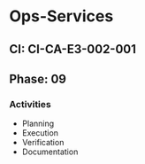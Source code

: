 # Ops-Services

## CI: CI-CA-E3-002-001
## Phase: 09

### Activities
- Planning
- Execution
- Verification
- Documentation
